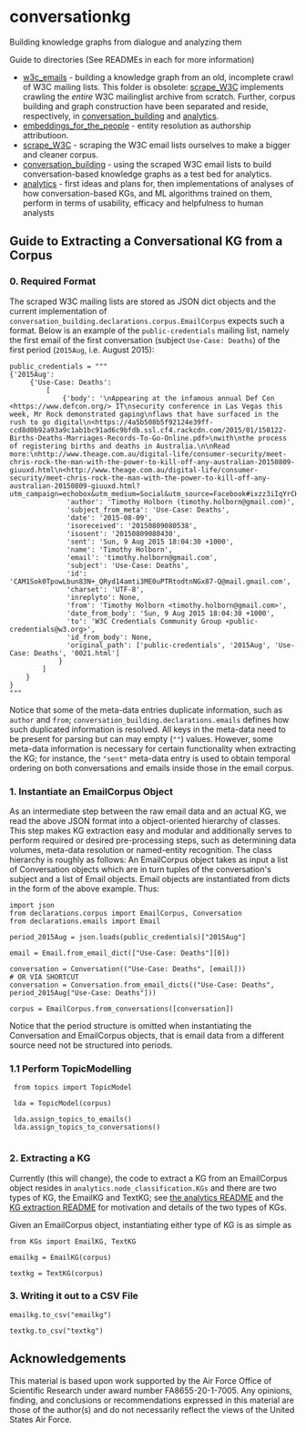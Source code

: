 # conversationkg
Building knowledge graphs from dialogue and analyzing them

Guide to directories (See READMEs in each for more information)

* [w3c_emails](https://github.com/pgroth/conversationkg/blob/master/w3c_emails) - building a knowledge graph from an old, incomplete crawl of W3C mailing lists. This folder is obsolete: [scrape_W3C](https://github.com/pgroth/conversationkg/blob/master/scrape_W3C) implements crawling the _entire_ W3C mailinglist archive from scratch. Further, corpus building and graph construction have been separated and reside, respectively, in [conversation_building](https://github.com/pgroth/conversationkg/blob/master/conversation_building) and [analytics](https://github.com/pgroth/conversationkg/blob/master/analytics).
* [embeddings_for_the_people](https://github.com/pgroth/conversationkg/blob/master/embeddings_for_the_people) - entity resolution as authorship attributioon.
* [scrape_W3C](https://github.com/pgroth/conversationkg/blob/master/scrape_W3C) - scraping the W3C email lists ourselves to make a bigger and cleaner corpus.
* [conversation_building](https://github.com/pgroth/conversationkg/blob/master/conversation_building) - using the scraped W3C email lists to build conversation-based knowledge graphs as a test bed for analytics.
* [analytics](https://github.com/pgroth/conversationkg/blob/master/analytics) - first ideas and plans for, then implementations of analyses of how conversation-based KGs, and ML algorithms trained on them, perform in terms of usability, efficacy and helpfulness to human analysts


## Guide to Extracting a Conversational KG from a Corpus

### 0. Required Format

The scraped W3C mailing lists are stored as JSON dict objects and the current implementation of `conversation_building.declarations.corpus.EmailCorpus` expects such a format. Below is an example of the `public-credentials` mailing list, namely the first email of the first conversation (subject `Use-Case: Deaths`) of the first period (`2015Aug`, i.e. August 2015):

```
public_credentials = """
{'2015Aug': 
     {'Use-Case: Deaths': 
         [  
             {'body': '\nAppearing at the infamous annual Def Con <https://www.defcon.org/> IT\nsecurity conference in Las Vegas this week, Mr Rock demonstrated gaping\nflaws that have surfaced in the rush to go digital\n<https://4a5b508b5f92124e39ff-ccd8d0b92a93a9c1ab1bc91ad6c9bfdb.ssl.cf4.rackcdn.com/2015/01/150122-Births-Deaths-Marriages-Records-To-Go-Online.pdf>\nwith\nthe process of registering births and deaths in Australia.\n\nRead more:\nhttp://www.theage.com.au/digital-life/consumer-security/meet-chris-rock-the-man-with-the-power-to-kill-off-any-australian-20150809-giuuxd.html\n<http://www.theage.com.au/digital-life/consumer-security/meet-chris-rock-the-man-with-the-power-to-kill-off-any-australian-20150809-giuuxd.html?utm_campaign=echobox&utm_medium=Social&utm_source=Facebook#ixzz3iIqYrCHc>\n',
              'author': 'Timothy Holborn (timothy.holborn@gmail.com)',
              'subject_from_meta': 'Use-Case: Deaths',
              'date': '2015-08-09',
              'isoreceived': '20150809080538',
              'isosent': '20150809080430',
              'sent': 'Sun, 9 Aug 2015 18:04:30 +1000',
              'name': 'Timothy Holborn',
              'email': 'timothy.holborn@gmail.com',
              'subject': 'Use-Case: Deaths',
              'id': 'CAM1Sok0TpowLbun83N+_QRyd14amti3ME0uPTRtodtnNGx87-Q@mail.gmail.com',
              'charset': 'UTF-8',
              'inreplyto': None,
              'from': 'Timothy Holborn <timothy.holborn@gmail.com>',
              'date_from_body': 'Sun, 9 Aug 2015 18:04:30 +1000',
              'to': 'W3C Credentials Community Group <public-credentials@w3.org>',
              'id_from_body': None,
              'original_path': ['public-credentials', '2015Aug', 'Use-Case: Deaths', '0021.html']
            }
        ]
    }
}
"""            
```
Notice that some of the meta-data entries duplicate information, such as `author` and `from`; `conversation_building.declarations.emails` defines how such duplicated information is resolved. All keys in the meta-data need to be present for parsing but can may empty (`""`) values. However, some meta-data information is necessary for certain functionality when extracting the KG; for instance, the `"sent"` meta-data entry is used to obtain temporal ordering on both conversations and emails inside those in the email corpus.



### 1. Instantiate an EmailCorpus Object

As an intermediate step between the raw email data and an actual KG, we read the above JSON format into a object-oriented hierarchy of classes. This step makes KG extraction easy and modular and additionally serves to perform required or desired pre-processing steps, such as determining data volumes, meta-data resolution or named-entity recognition. The class hierarchy is roughly as follows: An EmailCorpus object takes as input a list of Conversation objects which are in turn tuples of the conversation's subject and a list of Email objects. Email objects are instantiated from dicts in the form of the above example. Thus:

```
import json
from declarations.corpus import EmailCorpus, Conversation
from declarations.emails import Email

period_2015Aug = json.loads(public_credentials)["2015Aug"]

email = Email.from_email_dict(["Use-Case: Deaths"][0])

conversation = Conversation(("Use-Case: Deaths", [email]))
# OR VIA SHORTCUT
conversation = Conversation.from_email_dicts(("Use-Case: Deaths", period_2015Aug["Use-Case: Deaths"]))

corpus = EmailCorpus.from_conversations([conversation])

```

Notice that the period structure is omitted when instantiating the Conversation and EmailCorpus objects, that is email data from a different source need not be structured into periods.

### 1.1 Perform TopicModelling

```
 from topics import TopicModel
 
 lda = TopicModel(corpus)
 
 lda.assign_topics_to_emails()
 lda.assign_topics_to_conversations()
 

```


### 2. Extracting a KG

Currently (this will change), the code to extract a KG from an EmailCorpus object resides in `analytics.node_classification.KGs` and there are two types of KG, the EmailKG and TextKG; see [the analytics README](https://github.com/pgroth/conversationkg/blob/master/analytics) and the [KG extraction README](https://github.com/pgroth/conversationkg/blob/master/analytics/node_classification/.mds/KG_extraction.md) for motivation and details of the two types of KGs.

Given an EmailCorpus object, instantiating either type of KG is as simple as

```
from KGs import EmailKG, TextKG

emailkg = EmailKG(corpus)

textkg = TextKG(corpus)
```

### 3. Writing it out to a CSV File

```
emailkg.to_csv("emailkg")

textkg.to_csv("textkg")
```


## Acknowledgements
This material is based upon work supported by the Air Force Office of Scientific Research under award number FA8655-20-1-7005. Any opinions, finding, and conclusions or recommendations expressed in this material are those of the author(s) and do not necessarily reflect the views of the United States Air Force.

